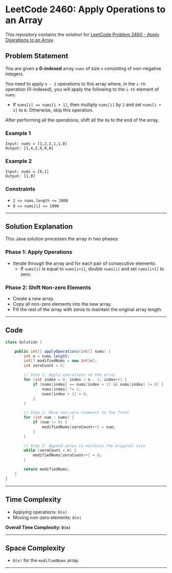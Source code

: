 
# LeetCode 2460: Apply Operations to an Array

This repository contains the solution for [LeetCode Problem 2460 - Apply Operations to an Array](https://leetcode.com/problems/apply-operations-to-an-array/).

## Problem Statement

You are given a **0-indexed** array `nums` of size `n` consisting of non-negative integers.

You need to apply `n - 1` operations to this array where, in the `i-th` operation (0-indexed), you will apply the following to the `i-th` element of `nums`:

- If `nums[i] == nums[i + 1]`, then multiply `nums[i]` by `2` and set `nums[i + 1]` to `0`. Otherwise, skip this operation.

After performing all the operations, shift all the `0`s to the end of the array.

### Example 1

```
Input: nums = [1,2,2,1,1,0]
Output: [1,4,2,0,0,0]
```

### Example 2

```
Input: nums = [0,1]
Output: [1,0]
```

### Constraints

- `2 <= nums.length <= 2000`
- `0 <= nums[i] <= 1000`

---

## Solution Explanation

This Java solution processes the array in two phases:

### Phase 1: Apply Operations

- Iterate through the array and for each pair of consecutive elements:
    - If `nums[i]` is equal to `nums[i+1]`, double `nums[i]` and set `nums[i+1]` to zero.

### Phase 2: Shift Non-zero Elements

- Create a new array.
- Copy all non-zero elements into the new array.
- Fill the rest of the array with zeros to maintain the original array length.

---

## Code

```java
class Solution {

    public int[] applyOperations(int[] nums) {
        int n = nums.length;
        int[] modifiedNums = new int[n];
        int zeroCount = 0;

        // Step 1: Apply operations on the array
        for (int index = 0; index < n - 1; index++) {
            if (nums[index] == nums[index + 1] && nums[index] != 0) {
                nums[index] *= 2;
                nums[index + 1] = 0;
            }
        }

        // Step 2: Move non-zero elements to the front
        for (int num : nums) {
            if (num != 0) {
                modifiedNums[zeroCount++] = num;
            }
        }

        // Step 3: Append zeros to maintain the original size
        while (zeroCount < n) {
            modifiedNums[zeroCount++] = 0;
        }

        return modifiedNums;
    }
}
```

---

## Time Complexity

- Applying operations: `O(n)`
- Moving non-zero elements: `O(n)`

**Overall Time Complexity: `O(n)`**

---

## Space Complexity

- `O(n)` for the `modifiedNums` array.

---
